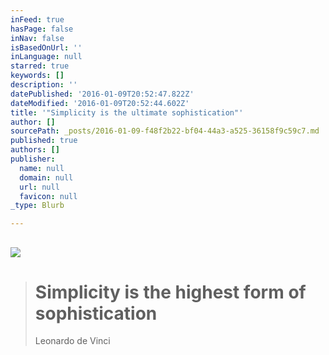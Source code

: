 ```yaml
---
inFeed: true
hasPage: false
inNav: false
isBasedOnUrl: ''
inLanguage: null
starred: true
keywords: []
description: ''
datePublished: '2016-01-09T20:52:47.822Z'
dateModified: '2016-01-09T20:52:44.602Z'
title: '"Simplicity is the ultimate sophistication"'
author: []
sourcePath: _posts/2016-01-09-f48f2b22-bf04-44a3-a525-36158f9c59c7.md
published: true
authors: []
publisher:
  name: null
  domain: null
  url: null
  favicon: null
_type: Blurb

---
```

## ![](https://s3-us-west-2.amazonaws.com/the-grid-img/p/8362e32d070d8602d2ec137f1fbbf825e4f12087.jpg)

> # Simplicity is the highest form of sophistication  
> Leonardo de Vinci